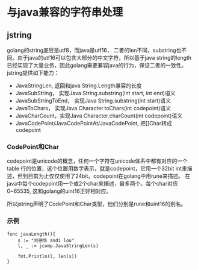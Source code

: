 # 与java兼容的字符串处理
## jstring
golang的string底层是utf8，而java是utf16， 二者的len不同，substring也不同。由于java的utf16可以包含大部分的中文字符，所以基于java string的length已经实现了大量业务，因此golang需要兼容java的行为，保证二者的一致性。
jstring提供如下能力：
* JavaStringLen, 返回和java String.Length兼容的长度
* JavaSubString， 实现Java String.substring(int start, int end)语义
* JavaSubStringToEnd， 实现Java String.substring(int start)语义
* JavaToChars， 实现Java Character.toChars(int codepoint)语义
* JavaCharCount，实现Java Character.charCount(int codepoint)语义
* JavaCodePoint/JavaCodePointAt/JavaCodePoint, 把[]Char转成codepoint


### CodePoint和Char
codepoint是unicode的概念，任何一个字符在unicode体系中都有对应的一个table 行的位置，这个位置用数字表示，就是codepoint，它用一个32bit int来描述，但到目前为止仅仅使用了24bit。codepoint在golang中用rune来描述。
在java中每个codepoint用一个或2个char来描述，最多两个。每个char对应0~65535, 这和golang的uint16正好相对应。

所以jstring声明了CodePoint和Char类型，他们分别是rune和uint16的别名。

### 示例

```
func javaLength(){
	s := "刘德华 andi lou"
	l, _ := jcomp.JavaStringLen(s)

	fmt.Println(l, len(s))
}
```
